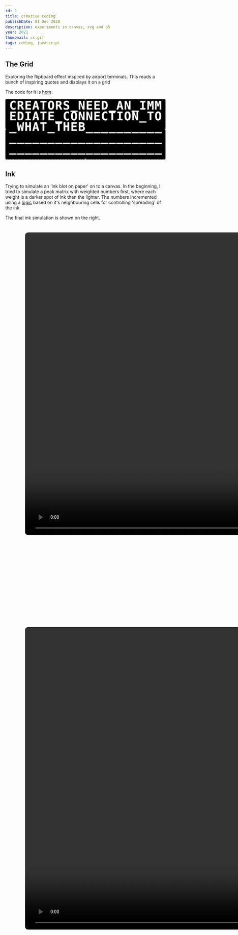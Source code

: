 ```yaml
---
id: 4
title: creative coding
publishDate: 01 Dec 2020
description: experiments in canvas, svg and p5
year: 2021
thumbnail: cc.gif
tags: coding, javascript
---
```


## The Grid

Exploring the flipboard effect inspired by airport terminals. This reads a bunch of inspiring quotes and displays it on a grid

The code for it is [here](https://github.com/kaizer1v/canvas/blob/main/the_grid.js).

![creative coding](../../../assets/work/cc.gif)


## Ink

Trying to simulate an 'ink blot on paper' on to a canvas. In the beginning, I tried to simulate a peak matrix with weighted numbers first, where each weight is a darker spot of ink than the lighter. The numbers incremented using a [logic](https://github.com/kaizer1v/canvas/blob/main/inking.js) based on it's neighbouring cells for controlling 'spreading' of the ink.

The final ink simulation is shown on the right.


<style>
  ul.collage {
    list-style: none;
    display: flex;
    flex-wrap: wrap;
    margin: 2vmin;
  }

    .collage > li {
      height: 40vh;
      flex-grow: 1;
      margin: 2vmin;
    }

  .collage > li:last-child {
    flex-grow: 10;
  }

  .collage img,
  .collage video {
    max-height: 100%;
    min-width: 100%;
    object-fit: cover;
    vertical-align: bottom;
    border-radius: 1vmin;
  }

  @media (max-aspect-ratio: 1/1) {
    .collage > li { height: 30vh; }
  }

  @media (max-height: 480px) {
    .collage > li {
      height: 80vh;
    }
  }

  // Smaller screens in portrait

  @media (max-aspect-ratio: 1/1) and (max-width: 480px) {
    ul.collage {
      flex-direction: row;
    }

    .collage > li {
      height: auto;
      width: 100%;
    }
    .collage img,
    .collage video {
      width: 100%;
      max-height: 75vh;
      min-width: 0;
    }
  }
</style>

<ul class="collage">
  <li>
    <video autoplay loop height="950">
      <source src="../../../assets/work/ink-1.webm" type="video/webm" loading="lazy" />
    </video>
  </li>
  <li>
    <video autoplay loop height="950">
      <source src="../../../assets/work/ink-2.webm" type="video/webm" loading="lazy" />
    </video>
  </li>
  <li></li>
</ul>

## Costs for War

As part of visualising a research paper on the efforts and costs incurred to define women safety in the US military, [shobhan](https://github.com/shobhan-ss) and built an interactive web page acting as a primer for the research paper showing the efforts taken by the military to reduce sexual assualt against women and the results of such efforts. Check out the [webpage here](https://vivekipedia.in/costs_of_war_brown_uni/)

<ul class="collage">
  <li>
    <video autoplay loop height="950">
      <source src="../../../assets/work/costs-of-war.webm" type="video/webm" loading="lazy" />
    </video>
  </li>
  <li></li>
</ul>